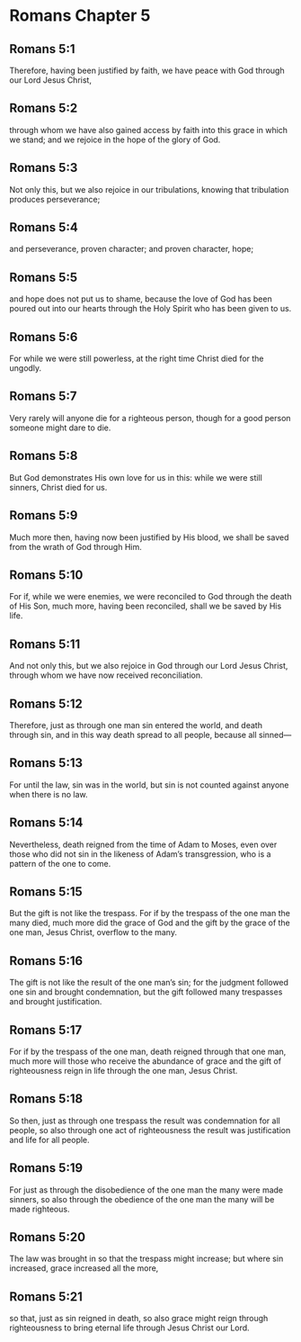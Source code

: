 # Romans Chapter 5

## Romans 5:1
Therefore, having been justified by faith, we have peace with God through our Lord Jesus Christ,

## Romans 5:2
through whom we have also gained access by faith into this grace in which we stand; and we rejoice in the hope of the glory of God.

## Romans 5:3
Not only this, but we also rejoice in our tribulations, knowing that tribulation produces perseverance;

## Romans 5:4
and perseverance, proven character; and proven character, hope;

## Romans 5:5
and hope does not put us to shame, because the love of God has been poured out into our hearts through the Holy Spirit who has been given to us.

## Romans 5:6
For while we were still powerless, at the right time Christ died for the ungodly.

## Romans 5:7
Very rarely will anyone die for a righteous person, though for a good person someone might dare to die.

## Romans 5:8
But God demonstrates His own love for us in this: while we were still sinners, Christ died for us.

## Romans 5:9
Much more then, having now been justified by His blood, we shall be saved from the wrath of God through Him.

## Romans 5:10
For if, while we were enemies, we were reconciled to God through the death of His Son, much more, having been reconciled, shall we be saved by His life.

## Romans 5:11
And not only this, but we also rejoice in God through our Lord Jesus Christ, through whom we have now received reconciliation.

## Romans 5:12
Therefore, just as through one man sin entered the world, and death through sin, and in this way death spread to all people, because all sinned—

## Romans 5:13
For until the law, sin was in the world, but sin is not counted against anyone when there is no law.

## Romans 5:14
Nevertheless, death reigned from the time of Adam to Moses, even over those who did not sin in the likeness of Adam’s transgression, who is a pattern of the one to come.

## Romans 5:15
But the gift is not like the trespass. For if by the trespass of the one man the many died, much more did the grace of God and the gift by the grace of the one man, Jesus Christ, overflow to the many.

## Romans 5:16
The gift is not like the result of the one man’s sin; for the judgment followed one sin and brought condemnation, but the gift followed many trespasses and brought justification.

## Romans 5:17
For if by the trespass of the one man, death reigned through that one man, much more will those who receive the abundance of grace and the gift of righteousness reign in life through the one man, Jesus Christ.

## Romans 5:18
So then, just as through one trespass the result was condemnation for all people, so also through one act of righteousness the result was justification and life for all people.

## Romans 5:19
For just as through the disobedience of the one man the many were made sinners, so also through the obedience of the one man the many will be made righteous.

## Romans 5:20
The law was brought in so that the trespass might increase; but where sin increased, grace increased all the more,

## Romans 5:21
so that, just as sin reigned in death, so also grace might reign through righteousness to bring eternal life through Jesus Christ our Lord.
